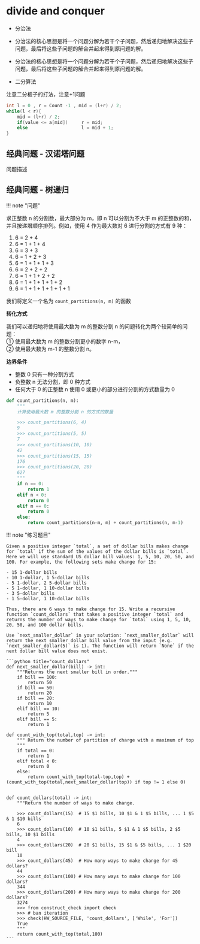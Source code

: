 # divide and conquer

- 分治法
- 分治法的核心思想是将一个问题分解为若干个子问题，然后递归地解决这些子问题，最后将这些子问题的解合并起来得到原问题的解。
- 分治法的核心思想是将一个问题分解为若干个子问题，然后递归地解决这些子问题，最后将这些子问题的解合并起来得到原问题的解。


- 二分算法

注意二分板子的打法，注意+1问题

```c
int l = 0 , r = Count -1 , mid = (l+r) / 2;
while(l < r){ 
    mid = (l+r) / 2;
    if(value <= a[mid])     r = mid;
    else                    l = mid + 1;
}
```


## 经典问题 - 汉诺塔问题

问题描述





## 经典问题 - 树递归

!!! note "问题"



求正整数 n 的分割数，最大部分为 m，即 n 可以分割为不大于 m 的正整数的和，并且按递增顺序排列。例如，使用 4 作为最大数对 6 进行分割的方式有 9 种：

1. 6 = 2 + 4  
2. 6 = 1 + 1 + 4  
3. 6 = 3 + 3  
4. 6 = 1 + 2 + 3  
5. 6 = 1 + 1 + 1 + 3  
6. 6 = 2 + 2 + 2  
7. 6 = 1 + 1 + 2 + 2  
8. 6 = 1 + 1 + 1 + 1 + 2  
9. 6 = 1 + 1 + 1 + 1 + 1 + 1  

我们将定义一个名为 `count_partitions(n, m)` 的函数

**转化方式**

我们可以递归地将使用最大数为 m 的整数分割 n 的问题转化为两个较简单的问题：  
① 使用最大数为 m 的整数分割更小的数字 n-m，  
② 使用最大数为 m-1 的整数分割 n。

**边界条件**

- 整数 0 只有一种分割方式
- 负整数 n 无法分割，即 0 种方式
- 任何大于 0 的正整数 n 使用 0 或更小的部分进行分割的方式数量为 0

```python
def count_partitions(n, m):
    """
    计算使用最大数 m 的整数分割 n 的方式的数量

    >>> count_partitions(6, 4)
    9
    >>> count_partitions(5, 5)
    7
    >>> count_partitions(10, 10)
    42
    >>> count_partitions(15, 15)
    176
    >>> count_partitions(20, 20)
    627
    """
    if n == 0:
        return 1
    elif n < 0:
        return 0
    elif m == 0:
        return 0
    else:
        return count_partitions(n-m, m) + count_partitions(n, m-1)
```


!!! note "练习题目"

    Given a positive integer `total`, a set of dollar bills makes change for `total` if the sum of the values of the dollar bills is `total`. Here we will use standard US dollar bill values: 1, 5, 10, 20, 50, and 100. For example, the following sets make change for 15:

    - 15 1-dollar bills
    - 10 1-dollar, 1 5-dollar bills
    - 5 1-dollar, 2 5-dollar bills
    - 5 1-dollar, 1 10-dollar bills
    - 3 5-dollar bills
    - 1 5-dollar, 1 10-dollar bills

    Thus, there are 6 ways to make change for 15. Write a recursive function `count_dollars` that takes a positive integer `total` and returns the number of ways to make change for `total` using 1, 5, 10, 20, 50, and 100 dollar bills.

    Use `next_smaller_dollar` in your solution: `next_smaller_dollar` will return the next smaller dollar bill value from the input (e.g. `next_smaller_dollar(5)` is 1). The function will return `None` if the next dollar bill value does not exist.

    ```python title="count_dollars"
    def next_smaller_dollar(bill) -> int:
        """Returns the next smaller bill in order."""
        if bill == 100:
            return 50
        if bill == 50:
            return 20
        if bill == 20:
            return 10
        elif bill == 10:
            return 5
        elif bill == 5:
            return 1
        
    def count_with_top(total,top) -> int:
        """ Return the number of partition of charge with a maximum of top
        """
        if total == 0:
            return 1
        elif total < 0:
            return 0
        else:
            return count_with_top(total-top,top) + (count_with_top(total,next_smaller_dollar(top)) if top != 1 else 0)
        

    def count_dollars(total) -> int:
        """Return the number of ways to make change.

        >>> count_dollars(15)  # 15 $1 bills, 10 $1 & 1 $5 bills, ... 1 $5 & 1 $10 bills
        6
        >>> count_dollars(10)  # 10 $1 bills, 5 $1 & 1 $5 bills, 2 $5 bills, 10 $1 bills
        4
        >>> count_dollars(20)  # 20 $1 bills, 15 $1 & $5 bills, ... 1 $20 bill
        10
        >>> count_dollars(45)  # How many ways to make change for 45 dollars?
        44
        >>> count_dollars(100) # How many ways to make change for 100 dollars?
        344
        >>> count_dollars(200) # How many ways to make change for 200 dollars?
        3274
        >>> from construct_check import check
        >>> # ban iteration
        >>> check(HW_SOURCE_FILE, 'count_dollars', ['While', 'For'])
        True
        """
        return count_with_top(total,100)
    ```